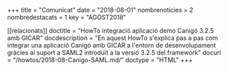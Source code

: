 +++
title             = "Comunicat"
date              = "2018-08-01"
nombrenoticies    = 2
nombredestacats   = 1
key               = "AGOST2018"

[[relacionats]]
doctitle          = "HowTo integració aplicació demo Canigó 3.2.5 amb GICAR"
docdescription    = "En aquest HowTo s'explica pas a pas com integrar una aplicació Canigó amb GICAR a l'entorn de desenvolupament gràcies al suport a SAML2 introduït a la versió 3.2.5 del framework"
docurl            = "/howtos/2018-08-Canigo-SAML.md/" 
doctype           = "HTML"
+++
